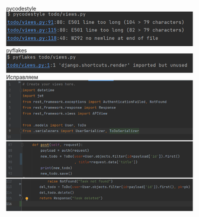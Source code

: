 pycodestyle
![img.png](img.png)
pyflakes
![img_1.png](img_1.png)
Исправляем
![img_3.png](img_3.png)
![img_4.png](img_4.png)
![img_5.png](img_5.png)
